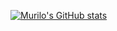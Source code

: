 [![Murilo's GitHub stats](https://github-readme-stats.vercel.app/api?username=musilvab_icons=true&theme=radical)](https://github.com/musilavb/github-readme-stats)
